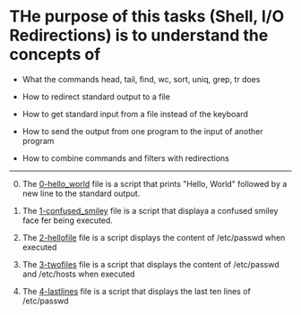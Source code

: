 # THe purpose of this tasks (Shell, I/O Redirections) is to understand the concepts of

- What the commands head, tail, find, wc, sort, uniq, grep, tr does

- How to redirect standard output to a file

- How to get standard input from a file instead of the keyboard

- How to send the output from one program to the input of another program

- How to combine commands and filters with redirections
<hr />


0. The [0-hello_world](./0-hello_world) file is a script that prints "Hello, World" followed by a new line to the standard output.

1. The [1-confused_smiley](./1-confused_smiley) file is a script that displaya a confused smiley face fer being executed.

2. The [2-hellofile](2-hellofile) file is a script displays the content of /etc/passwd when executed

3. The [3-twofiles](3-twofiles) file is a script that displays the content of /etc/passwd and /etc/hosts when executed

4. The [4-lastlines](4-lastlines) file is a script that displays the last ten lines of /etc/passwd
